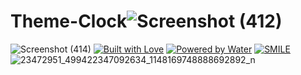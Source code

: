 # Theme-Clock![Screenshot (412)](https://user-images.githubusercontent.com/87578584/167601774-6443d25c-f3de-4a62-acdf-2eaaab536c26.png)
![Screenshot (414)](https://user-images.githubusercontent.com/87578584/167601782-25f963f3-2461-46b1-bc63-32870e1bc0ff.png)
[![Built with Love](https://forthebadge.com/images/badges/built-with-love.svg)](https://github.com/markandey007) [![Powered by Water](https://forthebadge.com/images/badges/powered-by-water.svg)](https://github.com/markandey007) [![SMILE](https://forthebadge.com/images/badges/makes-people-smile.svg)](https://github.com/markandey007)
![23472951_499422347092634_1148169748888692892_n](https://user-images.githubusercontent.com/87578584/167604501-6a0ce3e9-b3c4-4059-a317-39bea1e919bb.jpg)
